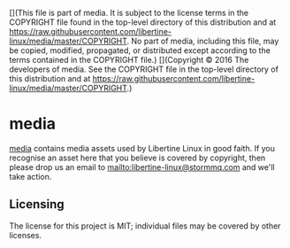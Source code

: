 [](This file is part of media. It is subject to the license terms in the COPYRIGHT file found in the top-level directory of this distribution and at https://raw.githubusercontent.com/libertine-linux/media/master/COPYRIGHT. No part of media, including this file, may be copied, modified, propagated, or distributed except according to the terms contained in the COPYRIGHT file.)
[](Copyright © 2016 The developers of media. See the COPYRIGHT file in the top-level directory of this distribution and at https://raw.githubusercontent.com/libertine-linux/media/master/COPYRIGHT.)

# media

[media] contains media assets used by Libertine Linux in good faith. If you recognise an asset here that you believe is covered by copyright, then please drop us an email to [mailto:libertine-linux@stormmq.com](libertine-linux) and we'll take action.


## Licensing

The license for this project is MIT; individual files may be covered by other licenses.

[media]: https://github.com/libertine-linux/media "media GitHub page"
